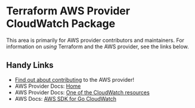 # Terraform AWS Provider CloudWatch Package

This area is primarily for AWS provider contributors and maintainers. For information on _using_ Terraform and the AWS provider, see the links below.


## Handy Links
* [Find out about contributing](../../../docs/contributing) to the AWS provider!
* AWS Provider Docs: [Home](https://registry.terraform.io/providers/hashicorp/aws/latest/docs)
* AWS Provider Docs: [One of the CloudWatch resources](https://registry.terraform.io/providers/hashicorp/aws/latest/docs/resources/cloudwatch_composite_alarm)
* AWS Docs: [AWS SDK for Go CloudWatch](https://docs.aws.amazon.com/sdk-for-go/api/service/cloudwatch/)
